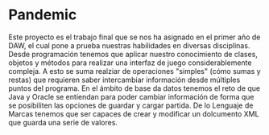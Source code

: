 # Pandemic

Este proyecto es el trabajo final que se nos ha asignado en el primer año de DAW, el cual pone a prueba nuestras habilidades en diversas disciplinas. 
Desde programación tenemos que aplicar nuestro conocimiento de clases, objetos y métodos para realizar una interfaz de juego considerablemente compleja.
A esto se suma realziar de operaciones "simples" (cómo sumas y restas) que requieren saber intercambiar información desde múltiples puntos del programa.
En el ámbito de base da datos tenemos el reto de que Java y Oracle se entiendan para poder cambiar información de forma que se posibiliten las opciones
de guardar y cargar partida. De lo Lenguaje de Marcas tenemos que ser capaces de crear y modificar un dolcumento XML que guarda una serie de valores.
